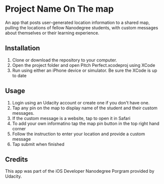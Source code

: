 # Project Name On The map

An app that posts user-generated location information to a shared map, pulling the locations of fellow 
Nanodegree students, with custom messages about themselves or their learning experience.

## Installation

1. Clone or download the repository to your computer.
2. Open the project folder and open Pitch Perfect.xcodeproj using XCode
3. Run using either an iPhone device or simulator. Be sure the XCode is up to date

## Usage

1. Login using an Udacity account or create one if you don't have one.
2. Tap any pin on the map to display name of the student and their custom messages.
3. If the custom message is a website, tap to open it in Safari
4. To add your own informatino tap the map pin button in the top right hand corner
5. Follow the instruction to enter your location and provide a custom message 
6. Tap submit when finished

## Credits

This app was part of the iOS Developer Nanodegree Porgram provided by Udacity.